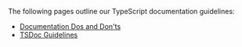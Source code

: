The following pages outline our TypeScript documentation guidelines:

* [Documentation Dos and Don'ts](https://github.com/microsoft/FluidFramework/wiki/Documentation-Dos-And-Do-Nots)
* [TSDoc Guidelines](https://github.com/microsoft/FluidFramework/wiki/TSDoc-Guidelines)